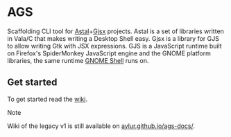 # AGS

Scaffolding CLI tool for [Astal](https://github.com/aylur/astal)+[Gjsx](https://github.com/aylur/gjsx) projects.
Astal is a set of libraries written in Vala/C that makes writing a Desktop Shell easy.
Gjsx is a library for GJS to allow writing Gtk with JSX expressions.
GJS is a JavaScript runtime built on Firefox's SpiderMonkey JavaScript engine and the GNOME platform libraries, the same runtime [GNOME Shell](https://gitlab.gnome.org/GNOME/gnome-shell) runs on.

## Get started

To get started read the [wiki](https://aylur.github.io/ags).

> [!NOTE]
> Wiki of the legacy v1 is still available on [aylur.github.io/ags-docs/](https://aylur.github.io/ags-docs/).

